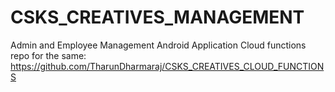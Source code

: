 # CSKS_CREATIVES_MANAGEMENT
 Admin and Employee Management Android Application
Cloud functions repo for the same: https://github.com/TharunDharmaraj/CSKS_CREATIVES_CLOUD_FUNCTIONS
